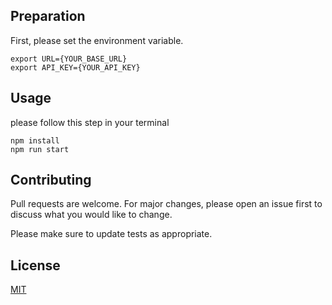 ## Preparation
First, please set the environment variable.
```
export URL={YOUR_BASE_URL}
export API_KEY={YOUR_API_KEY}
```

## Usage
please follow this step in your terminal
```
npm install
npm run start
```

## Contributing
Pull requests are welcome. For major changes, please open an issue first to discuss what you would like to change.

Please make sure to update tests as appropriate.

## License
[MIT](https://choosealicense.com/licenses/mit/)


